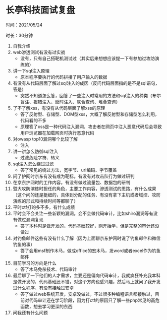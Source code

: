 # 长亭科技面试复盘

时间：2021/05/24

时长：30分钟

1. 自我介绍
2. web渗透测试有没有过实战
   * 没有，只有自己搭靶机测试过（其实后来想想应该提一下有参加过攻防演练的）
3. 讲一下sql注入原理
   * 原本程序要执行的代码拼接了用户输入的数据
4. 有没有从代码层面了解过sql注入的成因（反问代码层面指的是不是sql语句，答是）
   * 突然不知道怎么答，回答了一些注入时常用的方法和sql注入的种类（布尔盲注、报错注入、延时注入、联合查询、堆叠查询）
5. 了不了解xss，有没有从代码层面了解xss的原理
   * 答了反射型、存储型、DOM型xss，大概了解反射型和存储型怎么利用，代码看的不多
   * 原理答了xss是一种代码注入漏洞，攻击者在网页中注入恶意代码后会导致用户浏览器在加载网页时执行恶意代码
6. 对owasp top10漏洞哪个比较了解
   * 注入
7. 讲一讲怎么防御sql注入
   * 过滤危险字符、转义
8. sql注入怎么绕过过滤
   * 答了常见的绕过方法，宽字节、url编码、字节覆盖
9. 问了护网时京东有没有成为靶标，有没有对攻击队行为做过研判
10. 在京东护网时的工作内容，有没有做过流量包、数据包的研判
11. 暨大攻防演练时担任的角色，主要工作内容，渗透测试的思路，有什么成果（这个问的还是挺细的，具体到分配的任务、有没有拿下主机或者域控、攻防演练的形式和持续时间等都聊了）
12. 平时ctf打的多不多，有什么成绩
13. 平时会不会关注一些新颖的漏洞，会不会做代码审计，比如shiro漏洞等有没有做过漏洞复现
    * 答了本科时是做开发的，代码基础较好，刚开始学，但是完整的审计还没做过
14. 对钓鱼邮件这些有没有什么了解（因为上面聊京东护网时说了钓鱼邮件和微信钓鱼的事）
    * 答了会用msf制作木马，做成office的宏木马，发word或者excel作为钓鱼邮件
15. 目前学习的方向是什么
    * 答了木马免杀技术、代码审计
16. 最后聊了一下他们的人才需求，主要还是偏向代码审计，我就疯狂补充我本科是做开发的，代码基础还不错，对这个方向也感兴趣，然后马上就问了我开发过什么程序，有没有接触过安卓
    * 答了做过web系统开发，安卓没做过，不过很多种编程语言都接触过，目前对代码审计还在学习阶段，因为打ctf的原因只了解一些php常见的高危函数，想去学习更深的东西
17. 问我还有什么问题